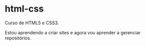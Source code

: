 # html-css
 Curso de HTML5 e CSS3.

 Estou aprendendo a criar sites e agora vou aprender a gerenciar repositórios.

